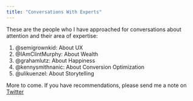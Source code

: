 ```yaml
---
title: "Conversations With Experts"
---
```


These are the people who I have approached for conversations about attention and their area of expertise:

1. @semigrownkid: About UX
2. @IAmClintMurphy: About Wealth
3. @grahamlutz: About Happiness
4. @kennysmithnanic: About Conversion Optimization
5. @ulikuenzel: About Storytelling

More to come. If you have recommendations, please send me a note on [Twitter](https://twitter.com/arvindhsundar)
